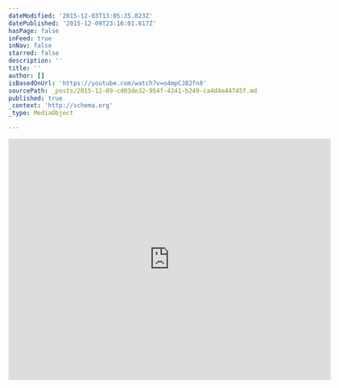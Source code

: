 ```yaml
---
dateModified: '2015-12-03T13:05:35.823Z'
datePublished: '2015-12-09T23:16:01.817Z'
hasPage: false
inFeed: true
inNav: false
starred: false
description: ''
title: ''
author: []
isBasedOnUrl: 'https://youtube.com/watch?v=o4mpCJ82fn8'
sourcePath: _posts/2015-12-09-cd03de32-954f-4241-b249-ca4d4e44745f.md
published: true
_context: 'http://schema.org'
_type: MediaObject

---
```

<iframe src="https://cdn.embedly.com/widgets/media.html?src=https%3A%2F%2Fwww.youtube.com%2Fembed%2Fo4mpCJ82fn8%3Ffeature%3Doembed&amp;url=https%3A%2F%2Fwww.youtube.com%2Fwatch%3Fv%3Do4mpCJ82fn8&amp;image=https%3A%2F%2Fi.ytimg.com%2Fvi%2Fo4mpCJ82fn8%2Fhqdefault.jpg&amp;key=b7d04c9b404c499eba89ee7072e1c4f7&amp;type=text%2Fhtml&amp;schema=youtube" width="640" height="480" scrolling="no" frameborder="0" allowfullscreen="allowfullscreen" style=""></iframe>